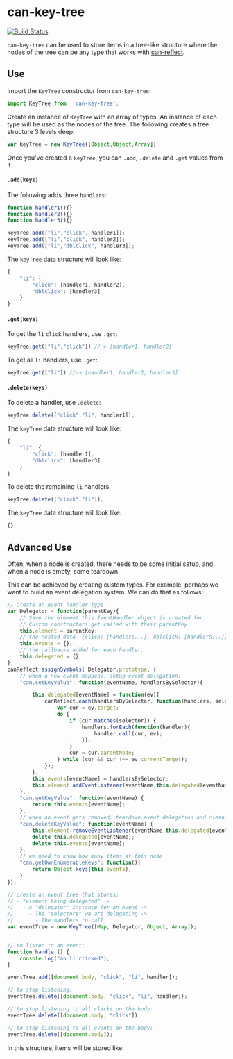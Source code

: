 # can-key-tree

[![Build Status](https://travis-ci.org/canjs/can-key-tree.svg?branch=master)](https://travis-ci.org/canjs/can-key-tree)

`can-key-tree` can be used to store items in a tree-like structure where the nodes of
the tree can be any type that works with [can-reflect](https://canjs.com/doc/can-reflect.html).

## Use

Import the `KeyTree` constructor from `can-key-tree`:

```js
import KeyTree from  'can-key-tree';
```

Create an instance of `KeyTree` with an array of types.  An instance of each type
will be used as the nodes of the tree. The following creates a tree structure
3 levels deep:


```js
var keyTree = new KeyTree([Object,Object,Array])
```

Once you've created a `keyTree`, you can `.add`, `.delete` and `.get` values from
it.

#### `.add(keys)`

The following adds three `handlers`:

```js
function handler1(){}
function handler2(){}
function handler3(){}

keyTree.add(["li","click", handler1]);
keyTree.add(["li","click", handler2]);
keyTree.add(["li","dblclick", handler3]);
```

The `keyTree` data structure will look like:

```js
{
    "li": {
        "click": [handler1, handler2],
        "dblclick": [handler3]
    }
}
```

#### `.get(keys)`

To get the `li` `click` handlers, use `.get`:

```js
keyTree.get(["li","click"]) //-> [handler1, handler2]
```

To get all `li` handlers, use `.get`:


```js
keyTree.get(["li"]) //-> [handler1, handler2, handler3]
```

#### `.delete(keys)`

To delete a handler, use `.delete`:

```js
keyTree.delete(["click","li", handler1]);
```

The `keyTree` data structure will look like:

```js
{
    "li": {
        "click": [handler1],
        "dblclick": [handler3]
    }
}
```

To delete the remaining `li` handlers:

```js
keyTree.delete(["click","li"]);
```

The `keyTree` data structure will look like:

```js
{}
```

## Advanced Use

Often, when a node is created, there needs to be some initial setup, and when a
node is empty, some teardown.

This can be achieved by creating custom types.  For example, perhaps we want to
build an event delegation system.  We can do that as follows:

```js
// Create an event handler type.
var Delegator = function(parentKey){
    // Save the element this EventHandler object is created for.
    // Custom constructors get called with their parentKey.
    this.element = parentKey;
    // the nested data `{click: [handlers...], dblclick: [handlers...]}`
    this.events = {};
    // the callbacks added for each handler.
    this.delegated = {};
};
canReflect.assignSymbols( Delegator.prototype, {
    // when a new event happens, setup event delegation.
    "can.setKeyValue": function(eventName, handlersBySelector){

        this.delegated[eventName] = function(ev){
            canReflect.each(handlersBySelector, function(handlers, selector){
                var cur = ev.target;
                do {
                    if (cur.matches(selector)) {
                        handlers.forEach(function(handler){
                            handler.call(cur, ev);
                        });
                    }
                    cur = cur.parentNode;
                } while (cur && cur !== ev.currentTarget);
            });
        };
        this.events[eventName] = handlersBySelector;
        this.element.addEventListener(eventName,this.delegated[eventName]);
    },
    "can.getKeyValue": function(eventName) {
        return this.events[eventName];
    },
    // when an event gets removed, teardown event delegation and clean up.
    "can.deleteKeyValue": function(eventName) {
        this.element.removeEventListener(eventName,this.delegated[eventName]);
        delete this.delegated[eventName];
        delete this.events[eventName];
    },
    // we need to know how many items at this node
    "can.getOwnEnumerableKeys": function(){
        return Object.keys(this.events);
    }
});

// create an event tree that stores:
// - "element being delegated" ->
//   - A "delegator" instance for an event ->
//     - The "selectors" we are delegating ->
//       - The handlers to call
var eventTree = new KeyTree([Map, Delegator, Object, Array]);


// to listen to an event:
function handler() {
    console.log("an li clicked");
}

eventTree.add([document.body, "click", "li", handler]);

// to stop listening:
eventTree.delete([document.body, "click", "li", handler]);

// to stop listening to all clicks on the body:
eventTree.delete([document.body, "click"]);

// to stop listening to all events on the body:
eventTree.delete([document.body]);
```




In this structure, items will be stored like:
